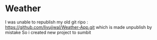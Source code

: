 # Weather
I was unable to republish my old git ripo : https://github.com/livujjwal/Weather-App.git which is made unpublish by mistake
So i created new project to sumbit
